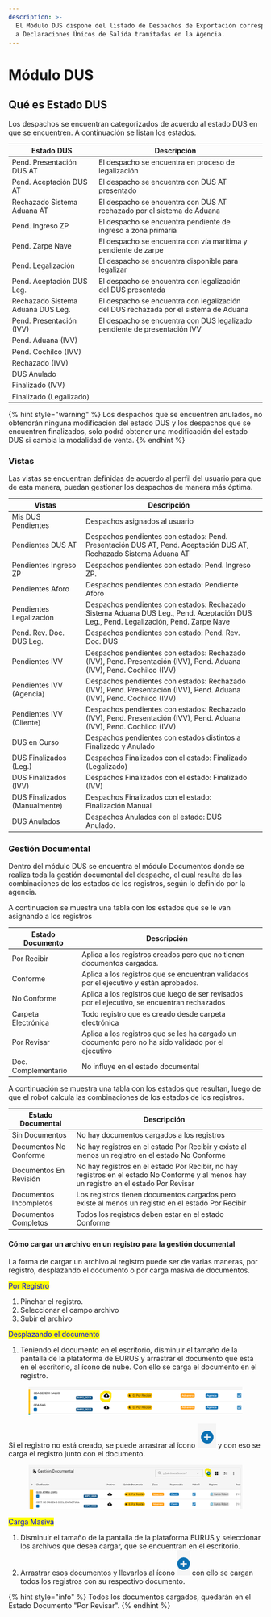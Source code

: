 ```yaml
---
description: >-
  El Módulo DUS dispone del listado de Despachos de Exportación correspondientes
  a Declaraciones Únicos de Salida tramitadas en la Agencia.
---
```


# Módulo DUS

## Qué es Estado DUS

Los despachos se encuentran categorizados de acuerdo al estado DUS en que se encuentren. A continuación se listan los estados.

<table><thead><tr><th>Estado DUS</th><th>Descripción</th><th data-hidden></th></tr></thead><tbody><tr><td>Pend. Presentación DUS AT</td><td>El despacho se encuentra en proceso de legalización</td><td></td></tr><tr><td>Pend. Aceptación DUS AT</td><td>El despacho se encuentra con DUS AT presentado</td><td></td></tr><tr><td>Rechazado Sistema Aduana AT</td><td>El despacho se encuentra con DUS AT rechazado por el sistema de Aduana</td><td></td></tr><tr><td>Pend. Ingreso ZP</td><td>El despacho se encuentra pendiente de ingreso a zona primaria</td><td></td></tr><tr><td>Pend. Zarpe Nave</td><td>El despacho se encuentra con vía marítima y pendiente de zarpe</td><td></td></tr><tr><td>Pend. Legalización</td><td>El despacho se encuentra disponible para legalizar</td><td></td></tr><tr><td>Pend. Aceptación DUS Leg.</td><td>El despacho se encuentra con legalización del DUS presentada</td><td></td></tr><tr><td>Rechazado Sistema Aduana DUS Leg.</td><td>El despacho se encuentra con legalización del DUS rechazada por el sistema de Aduana</td><td></td></tr><tr><td>Pend. Presentación (IVV)</td><td>El despacho se encuentra con DUS legalizado pendiente de presentación IVV</td><td></td></tr><tr><td>Pend. Aduana (IVV)</td><td></td><td></td></tr><tr><td>Pend. Cochilco (IVV)</td><td></td><td></td></tr><tr><td>Rechazado (IVV)</td><td></td><td></td></tr><tr><td>DUS Anulado</td><td></td><td></td></tr><tr><td>Finalizado (IVV)</td><td></td><td></td></tr><tr><td>Finalizado (Legalizado)</td><td></td><td></td></tr></tbody></table>

{% hint style="warning" %}
Los despachos que se encuentren anulados, no obtendrán ninguna modificación del estado DUS y los despachos que se encuentren finalizados, solo podrá obtener una modificación del estado DUS si cambia la modalidad de venta.
{% endhint %}

### Vistas

Las vistas se encuentran definidas de acuerdo al perfil del usuario para que de esta manera, puedan gestionar los despachos de manera más óptima.

<table><thead><tr><th>Vistas</th><th>Descripción</th><th data-hidden></th></tr></thead><tbody><tr><td>Mis DUS Pendientes</td><td>Despachos asignados al usuario</td><td></td></tr><tr><td>Pendientes DUS AT</td><td>Despachos pendientes con estados: Pend. Presentación DUS AT, Pend. Aceptación DUS AT, Rechazado Sistema Aduana AT</td><td></td></tr><tr><td>Pendientes Ingreso ZP</td><td>Despachos pendientes con estado: Pend. Ingreso ZP.</td><td></td></tr><tr><td>Pendientes Aforo</td><td>Despachos pendientes con estado: Pendiente Aforo</td><td></td></tr><tr><td>Pendientes Legalización</td><td>Despachos pendientes con estados: Rechazado Sistema Aduana DUS Leg., Pend. Aceptación DUS Leg., Pend. Legalización, Pend. Zarpe Nave </td><td></td></tr><tr><td>Pend. Rev. Doc. DUS Leg.</td><td>Despachos pendientes con estado: Pend. Rev. Doc. DUS</td><td></td></tr><tr><td>Pendientes IVV</td><td>Despachos pendientes con estados: Rechazado (IVV), Pend. Presentación (IVV), Pend. Aduana (IVV), Pend. Cochilco (IVV)</td><td></td></tr><tr><td>Pendientes IVV (Agencia)</td><td>Despachos pendientes con estados: Rechazado (IVV), Pend. Presentación (IVV), Pend. Aduana (IVV), Pend. Cochilco (IVV)</td><td></td></tr><tr><td>Pendientes IVV (Cliente)</td><td>Despachos pendientes con estados: Rechazado (IVV), Pend. Presentación (IVV), Pend. Aduana (IVV), Pend. Cochilco (IVV)</td><td></td></tr><tr><td>DUS en Curso</td><td>Despachos pendientes con estados distintos a Finalizado y Anulado</td><td></td></tr><tr><td>DUS Finalizados (Leg.)</td><td>Despachos Finalizados con el estado: Finalizado (Legalizado)</td><td></td></tr><tr><td>DUS Finalizados (IVV)</td><td>Despachos Finalizados con el estado: Finalizado (IVV)</td><td></td></tr><tr><td>DUS Finalizados (Manualmente)</td><td>Despachos Finalizados con el estado: Finalización Manual</td><td></td></tr><tr><td>DUS Anulados</td><td>Despachos Anulados con el estado: DUS Anulado.</td><td></td></tr></tbody></table>

### Gestión Documental

Dentro del módulo DUS se encuentra el módulo Documentos donde se realiza toda la gestión documental del despacho, el cual resulta de las combinaciones de los estados de los registros, según lo definido por la agencia.

A continuación se muestra una tabla con los estados que se le van asignando a los registros

<table><thead><tr><th>Estado Documento</th><th>Descripción</th><th data-hidden></th></tr></thead><tbody><tr><td>Por Recibir</td><td>Aplica a los registros creados pero que no tienen documentos cargados.</td><td></td></tr><tr><td>Conforme</td><td>Aplica a los registros que se encuentran validados por el ejecutivo y están aprobados.</td><td></td></tr><tr><td>No Conforme</td><td>Aplica a los registros que luego de ser revisados por el ejecutivo, se encuentran rechazados</td><td></td></tr><tr><td>Carpeta Electrónica</td><td>Todo registro que es creado desde carpeta electrónica</td><td></td></tr><tr><td>Por Revisar</td><td>Aplica a los registros que se les ha cargado un documento pero no ha sido validado por el ejecutivo</td><td></td></tr><tr><td>Doc. Complementario</td><td>No influye en el estado documental</td><td></td></tr></tbody></table>

A continuación se muestra una tabla con los estados que resultan, luego de que el robot calcula las combinaciones de los estados de los registros.

<table><thead><tr><th>Estado Documental</th><th>Descripción</th><th data-hidden></th></tr></thead><tbody><tr><td>Sin Documentos</td><td>No hay documentos cargados a los registros</td><td></td></tr><tr><td>Documentos No Conforme</td><td>No hay registros en el estado Por Recibir y existe al menos un registro en el estado No Conforme</td><td></td></tr><tr><td>Documentos En Revisión</td><td>No hay registros en el estado Por Recibir, no hay registros en el estado No Conforme y al menos hay un registro en el estado Por Revisar</td><td></td></tr><tr><td>Documentos Incompletos</td><td>Los registros tienen documentos cargados pero existe al menos un registro en el estado Por Recibir</td><td></td></tr><tr><td>Documentos Completos</td><td>Todos los registros deben estar en el estado Conforme</td><td></td></tr></tbody></table>

#### Cómo cargar un archivo en un registro para la gestión documental

La forma de cargar un archivo al registro puede ser de varias maneras, por registro, desplazando el documento o por carga masiva de documentos.

<mark style="color:blue;">Por Registro</mark>

1. Pinchar el registro.
2. Seleccionar el campo archivo
3. Subir el archivo

<mark style="color:blue;">Desplazando el documento</mark>

1. Teniendo el documento en el escritorio, disminuir el tamaño de la pantalla de la plataforma de EURUS y arrastrar el documento que está en el escritorio, al ícono de nube. Con ello se carga el documento en el registro.

<figure><img src="../.gitbook/assets/image (3).png" alt=""><figcaption></figcaption></figure>

Si el registro no está creado, se puede arrastrar al ícono ![](<../.gitbook/assets/image (3) (1).png>) y con eso se carga el registro junto con el documento.

<figure><img src="../.gitbook/assets/image (1).png" alt=""><figcaption></figcaption></figure>

<mark style="color:blue;">Carga Masiva</mark>

1. Disminuir el tamaño de la pantalla de la plataforma EURUS y seleccionar los archivos que desea cargar, que se encuentran en el escritorio.
2. Arrastrar esos documentos y llevarlos al ícono <img src="../.gitbook/assets/image (4).png" alt="" data-size="line"> con ello se cargan todos los registros con su respectivo documento.

{% hint style="info" %}
Todos los documentos cargados, quedarán en el Estado Documento "Por Revisar".
{% endhint %}
